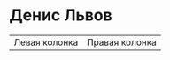 # Денис Львов

<table cellspacing="0" id="maket">
   <tr> 
    <td id="leftcol">Левая колонка</td>
    <td id="rightcol">Правая колонка</td>
   </tr>
  </table>
